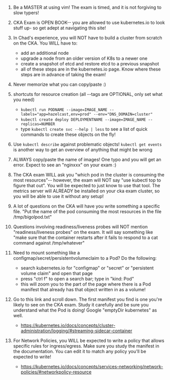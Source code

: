 1. Be a MASTER at using vim! The exam is timed, and it is not forgiving to slow typers!

2. CKA Exam is OPEN BOOK-- you are allowed to use kubernetes.io to look stuff up- so get adept at navigating this site!

3. In Chad's experience, you will NOT have to build a cluster from scratch on the CKA.
You WILL have to:
    - add an additional node
    - upgrade a node from an older version of K8s to a newer one
    - create a snapshot of etcd and restore etcd to a previous snapshot
    - all of these steps are in the kubernetes.io page. Know where these steps are in advance of taking the exam!

4. Never memorize what you can copy/paste :)

5. shortcuts for resource creation (all --tags are OPTIONAL, only set what you need)
    - `kubectl run PODNAME --image=IMAGE_NAME --labels="app=hazelcast,env=prod" --env="DNS_DOMAIN=cluster"`
    - `kubectl create deploy DEPLOYMENTNAME --image=IMAGE_NAME --replicas=NUMBER`
    - type `kubectl create svc --help | less` to see a list of quick commands to create these objects on the fly!

6. Use `kubectl describe` against problematic objects! `kubectl get events` is another way to get an overview of anything that might be wrong

7. ALWAYS copy/paste the name of images! One typo and you will get an error. Expect to see an "nginxxx" on your exam :)

8. The CKA exam WILL ask you "which pod in the cluster is consuming the most resources"-- however, the exam will NOT say "use kubectl top to figure that out". You will be expected to just know to use that tool. The metrics server will ALREADY be installed on your cka exam cluster, so you will be able to use it without any setup!

9. A lot of questions on the CKA will have you write something a specific file. "Put the name of the pod consuming the most resources in the file /tmp/bigolpod.txt"

10. Questions involving readiness/liveness probes will NOT mention "readiness/liveness probes" on the exam. It will say something like "make sure that the container restarts after it fails to respond to a cat command against /tmp/whatever"

11. Need to mount something like a configmap/secret/persistentvolumeclaim to a Pod? Do the following:
    - search kubernetes.io for "configmap" or "secret" or "persistent volume claim" and open that page
    - press "ctrl f" to open a search bar; type in "kind: Pod"
    - this will zoom you to the part of the page where there is a Pod manifest that already has that object written in as a volume!

12. Go to this link and scroll down. The first manifest you find is one you're likely to see on the CKA exam. Study it carefully and be sure you understand what the Pod is doing! Google "emptyDir kubernetes" as well.
    - https://kubernetes.io/docs/concepts/cluster-administration/logging/#streaming-sidecar-container

13. For Network Policies, you WILL be expected to write a policy that allows specific rules for ingress/egress. Make sure you study the manifest in the documentation. You can edit it to match any policy you'll be expected to write!
    - https://kubernetes.io/docs/concepts/services-networking/network-policies/#networkpolicy-resource






